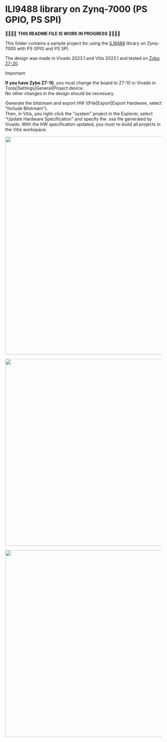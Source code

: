 # ILI9488 library on Zynq-7000 (PS GPIO, PS SPI)

:construction::construction::construction::construction: **THIS README FILE IS WORK IN PROGRESS** :construction::construction::construction::construction:

This folder contains a sample project for using the [ILI9488](https://github.com/viktor-nikolov/ILI9488-Xilinx) library on Zynq-7000 with PS GPIO and PS SPI.

The design was made in Vivado 2023.1 and Vitis 2023.1 and tested on [Zybo Z7-20](https://digilent.com/shop/zybo-z7-zynq-7000-arm-fpga-soc-development-board/).

> [!IMPORTANT]
> **If you have Zybo Z7-10**, you must change the board to Z7-10 in Vivado in Tools|Settings|General|Project device.  
> No other changes in the design should be necessary.
>
> Generate the bitstream and export HW ((File|Export|Export Hardware, select "Include Bitstream").  
> Then, in Vitis, you right-click the "system" project in the Explorer, select "Update Hardware Specification" and specify the .xsa file generated by Vivado. With the HW specification updated, you must re-build all projects in the Vitis workspace.


[<img src="https://github.com/viktor-nikolov/ILI9488-Xilinx/blob/main/pictures/Zynq_PS-GPIO_PS-SPI_diagram.png?raw=true" title="" alt="" width="700">](https://github.com/viktor-nikolov/ILI9488-Xilinx/blob/main/pictures/Zynq_PS-GPIO_PS-SPI_diagram.png)

[<img src="https://github.com/viktor-nikolov/ILI9488-Xilinx/blob/main/pictures/ZyboZ7_connection_schematics.png?raw=true" title="" alt="" width="600">](https://github.com/viktor-nikolov/ILI9488-Xilinx/blob/main/pictures/ZyboZ7_connection_schematics.png)

[<img src="https://github.com/viktor-nikolov/ILI9488-Xilinx/blob/main/pictures/ILI9488_with_Zybo_Z7.jpg?raw=true" title="" alt="" width="600">](https://github.com/viktor-nikolov/ILI9488-Xilinx/blob/main/pictures/ILI9488_with_Zybo_Z7.jpg)

